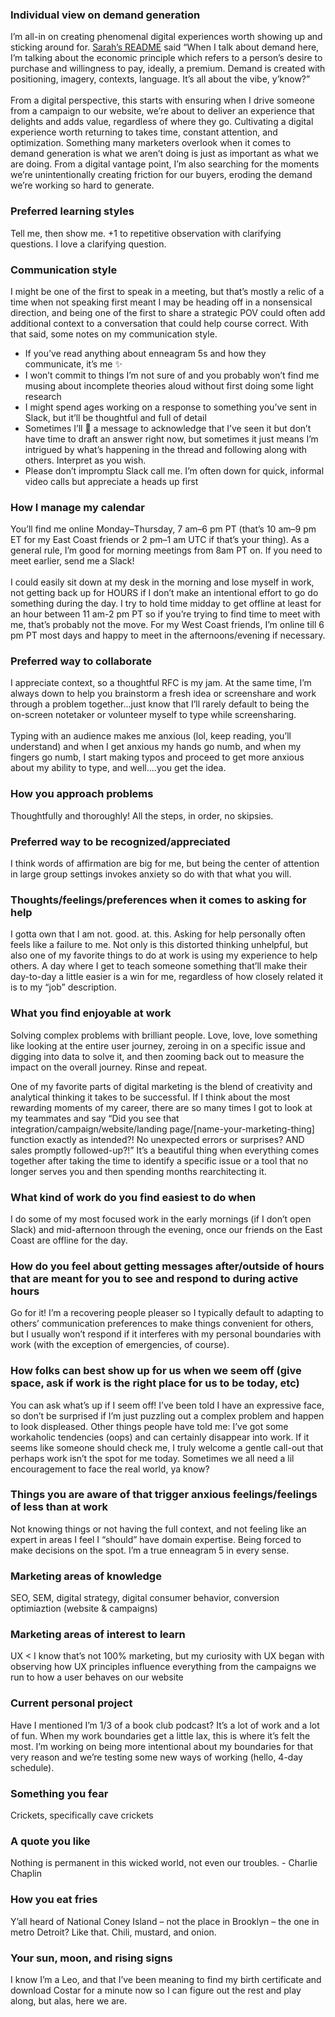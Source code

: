 ### Individual view on demand generation

I’m all-in on creating phenomenal digital experiences worth showing up and sticking around for. [Sarah’s README](./sarah-readme.md) said “When I talk about demand here, I’m talking about the economic principle which refers to a person’s desire to purchase and willingness to pay, ideally, a premium. Demand is created with positioning, imagery, contexts, language. It’s all about the vibe, y’know?” \
 \
From a digital perspective, this starts with ensuring when I drive someone from a campaign to our website, we’re about to deliver an experience that delights and adds value, regardless of where they go. Cultivating a digital experience worth returning to takes time, constant attention, and optimization. Something many marketers overlook when it comes to demand generation is what we aren’t doing is just as important as what we are doing. From a digital vantage point, I’m also searching for the moments we’re unintentionally creating friction for our buyers, eroding the demand we’re working so hard to generate.

### Preferred learning styles

Tell me, then show me. +1 to repetitive observation with clarifying questions. I love a clarifying question.

### Communication style

I might be one of the first to speak in a meeting, but that’s mostly a relic of a time when not speaking first meant I may be heading off in a nonsensical direction, and being one of the first to share a strategic POV could often add additional context to a conversation that could help course correct. With that said, some notes on my communication style.

- If you’ve read anything about enneagram 5s and how they communicate, it’s me ✨
- I won’t commit to things I’m not sure of and you probably won’t find me musing about incomplete theories aloud without first doing some light research
- I might spend ages working on a response to something you’ve sent in Slack, but it’ll be thoughtful and full of detail
- Sometimes I’ll 👀 a message to acknowledge that I’ve seen it but don’t have time to draft an answer right now, but sometimes it just means I’m intrigued by what’s happening in the thread and following along with others. Interpret as you wish.
- Please don’t impromptu Slack call me. I’m often down for quick, informal video calls but appreciate a heads up first

### How I manage my calendar

You’ll find me online Monday–Thursday, 7 am–6 pm PT (that’s 10 am–9 pm ET for my East Coast friends or 2 pm–1 am UTC if that’s your thing). As a general rule, I’m good for morning meetings from 8am PT on. If you need to meet earlier, send me a Slack! \
 \
I could easily sit down at my desk in the morning and lose myself in work, not getting back up for HOURS if I don’t make an intentional effort to go do something during the day. I try to hold time midday to get offline at least for an hour between 11 am-2 pm PT so if you’re trying to find time to meet with me, that’s probably not the move. For my West Coast friends, I’m online till 6 pm PT most days and happy to meet in the afternoons/evening if necessary.

### Preferred way to collaborate

I appreciate context, so a thoughtful RFC is my jam. At the same time, I’m always down to help you brainstorm a fresh idea or screenshare and work through a problem together...just know that I’ll rarely default to being the on-screen notetaker or volunteer myself to type while screensharing. \
 \
Typing with an audience makes me anxious (lol, keep reading, you’ll understand) and when I get anxious my hands go numb, and when my fingers go numb, I start making typos and proceed to get more anxious about my ability to type, and well….you get the idea.

### How you approach problems

Thoughtfully and thoroughly! All the steps, in order, no skipsies.

### Preferred way to be recognized/appreciated

I think words of affirmation are big for me, but being the center of attention in large group settings invokes anxiety so do with that what you will.

### Thoughts/feelings/preferences when it comes to asking for help

I gotta own that I am not. good. at. this. Asking for help personally often feels like a failure to me. Not only is this distorted thinking unhelpful, but also one of my favorite things to do at work is using my experience to help others. A day where I get to teach someone something that’ll make their day-to-day a little easier is a win for me, regardless of how closely related it is to my “job” description.

### What you find enjoyable at work

Solving complex problems with brilliant people. Love, love, love something like looking at the entire user journey, zeroing in on a specific issue and digging into data to solve it, and then zooming back out to measure the impact on the overall journey. Rinse and repeat.

One of my favorite parts of digital marketing is the blend of creativity and analytical thinking it takes to be successful. If I think about the most rewarding moments of my career, there are so many times I got to look at my teammates and say “Did you see that integration/campaign/website/landing page/[name-your-marketing-thing] function exactly as intended?! No unexpected errors or surprises? AND sales promptly followed-up?!” It’s a beautiful thing when everything comes together after taking the time to identify a specific issue or a tool that no longer serves you and then spending months rearchitecting it.

### What kind of work do you find easiest to do when

I do some of my most focused work in the early mornings (if I don’t open Slack) and mid-afternoon through the evening, once our friends on the East Coast are offline for the day.

### How do you feel about getting messages after/outside of hours that are meant for you to see and respond to during active hours

Go for it! I’m a recovering people pleaser so I typically default to adapting to others’ communication preferences to make things convenient for others, but I usually won’t respond if it interferes with my personal boundaries with work (with the exception of emergencies, of course).

### How folks can best show up for us when we seem off (give space, ask if work is the right place for us to be today, etc)

You can ask what’s up if I seem off! I’ve been told I have an expressive face, so don’t be surprised if I’m just puzzling out a complex problem and happen to look displeased. Other things people have told me: I’ve got some workaholic tendencies (oops) and can certainly disappear into work. If it seems like someone should check me, I truly welcome a gentle call-out that perhaps work isn’t the spot for me today. Sometimes we all need a lil encouragement to face the real world, ya know?

### Things you are aware of that trigger anxious feelings/feelings of less than at work

Not knowing things or not having the full context, and not feeling like an expert in areas I feel I “should” have domain expertise. Being forced to make decisions on the spot. I’m a true enneagram 5 in every sense.

### Marketing areas of knowledge

SEO, SEM, digital strategy, digital consumer behavior, conversion optimiaztion (website & campaigns)

### Marketing areas of interest to learn

UX &lt; I know that’s not 100% marketing, but my curiosity with UX began with observing how UX principles influence everything from the campaigns we run to how a user behaves on our website

### Current personal project

Have I mentioned I’m 1/3 of a book club podcast? It’s a lot of work and a lot of fun. When my work boundaries get a little lax, this is where it’s felt the most. I’m working on being more intentional about my boundaries for that very reason and we’re testing some new ways of working (hello, 4-day schedule).

### Something you fear

Crickets, specifically cave crickets

### A quote you like

Nothing is permanent in this wicked world, not even our troubles. - Charlie Chaplin

### How you eat fries

Y’all heard of National Coney Island – not the place in Brooklyn – the one in metro Detroit? Like that. Chili, mustard, and onion.

### Your sun, moon, and rising signs

I know I’m a Leo, and that I’ve been meaning to find my birth certificate and download Costar for a minute now so I can figure out the rest and play along, but alas, here we are.

